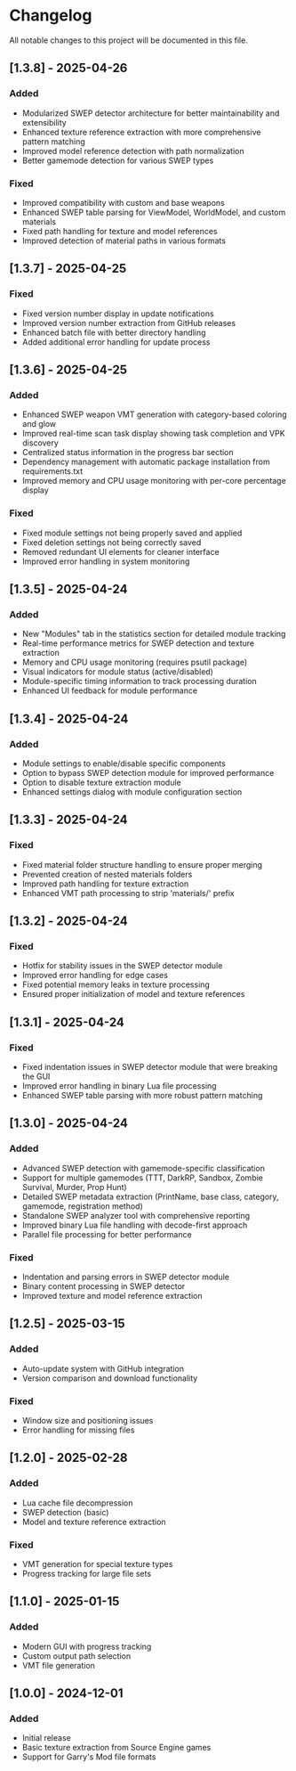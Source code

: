 # Changelog

All notable changes to this project will be documented in this file.

## [1.3.8] - 2025-04-26

### Added
- Modularized SWEP detector architecture for better maintainability and extensibility
- Enhanced texture reference extraction with more comprehensive pattern matching
- Improved model reference detection with path normalization
- Better gamemode detection for various SWEP types

### Fixed
- Improved compatibility with custom and base weapons
- Enhanced SWEP table parsing for ViewModel, WorldModel, and custom materials
- Fixed path handling for texture and model references
- Improved detection of material paths in various formats

## [1.3.7] - 2025-04-25

### Fixed
- Fixed version number display in update notifications
- Improved version number extraction from GitHub releases
- Enhanced batch file with better directory handling
- Added additional error handling for update process

## [1.3.6] - 2025-04-25

### Added
- Enhanced SWEP weapon VMT generation with category-based coloring and glow
- Improved real-time scan task display showing task completion and VPK discovery
- Centralized status information in the progress bar section
- Dependency management with automatic package installation from requirements.txt
- Improved memory and CPU usage monitoring with per-core percentage display

### Fixed
- Fixed module settings not being properly saved and applied
- Fixed deletion settings not being correctly saved
- Removed redundant UI elements for cleaner interface
- Improved error handling in system monitoring

## [1.3.5] - 2025-04-24

### Added
- New "Modules" tab in the statistics section for detailed module tracking
- Real-time performance metrics for SWEP detection and texture extraction
- Memory and CPU usage monitoring (requires psutil package)
- Visual indicators for module status (active/disabled)
- Module-specific timing information to track processing duration
- Enhanced UI feedback for module performance

## [1.3.4] - 2025-04-24

### Added
- Module settings to enable/disable specific components
- Option to bypass SWEP detection module for improved performance
- Option to disable texture extraction module
- Enhanced settings dialog with module configuration section

## [1.3.3] - 2025-04-24

### Fixed
- Fixed material folder structure handling to ensure proper merging
- Prevented creation of nested materials folders
- Improved path handling for texture extraction
- Enhanced VMT path processing to strip 'materials/' prefix

## [1.3.2] - 2025-04-24

### Fixed
- Hotfix for stability issues in the SWEP detector module
- Improved error handling for edge cases
- Fixed potential memory leaks in texture processing
- Ensured proper initialization of model and texture references

## [1.3.1] - 2025-04-24

### Fixed
- Fixed indentation issues in SWEP detector module that were breaking the GUI
- Improved error handling in binary Lua file processing
- Enhanced SWEP table parsing with more robust pattern matching

## [1.3.0] - 2025-04-24

### Added
- Advanced SWEP detection with gamemode-specific classification
- Support for multiple gamemodes (TTT, DarkRP, Sandbox, Zombie Survival, Murder, Prop Hunt)
- Detailed SWEP metadata extraction (PrintName, base class, category, gamemode, registration method)
- Standalone SWEP analyzer tool with comprehensive reporting
- Improved binary Lua file handling with decode-first approach
- Parallel file processing for better performance

### Fixed
- Indentation and parsing errors in SWEP detector module
- Binary content processing in SWEP detector
- Improved texture and model reference extraction

## [1.2.5] - 2025-03-15

### Added
- Auto-update system with GitHub integration
- Version comparison and download functionality

### Fixed
- Window size and positioning issues
- Error handling for missing files

## [1.2.0] - 2025-02-28

### Added
- Lua cache file decompression
- SWEP detection (basic)
- Model and texture reference extraction

### Fixed
- VMT generation for special texture types
- Progress tracking for large file sets

## [1.1.0] - 2025-01-15

### Added
- Modern GUI with progress tracking
- Custom output path selection
- VMT file generation

## [1.0.0] - 2024-12-01

### Added
- Initial release
- Basic texture extraction from Source Engine games
- Support for Garry's Mod file formats
